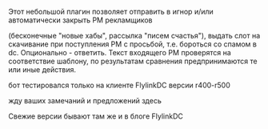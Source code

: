 Этот небольшой плагин позволяет отправить в игнор и/или автоматически закрыть PM рекламщиков

(бесконечные "новые хабы", рассылка "писем счастья"), выдать слот на скачивание при поступления PM с просьбой, т.е. бороться со спамом в dc. Опционально - ответить. Текст входящего PM проверятся на соответствие шаблону, по результатам сравнения предпринимаются те или иные действия.

бот тестировался только на клиенте FlylinkDC версии r400-r500

жду ваших замечаний и предложений здесь

Свежие версии бывают там же и в блоге FlylinkDC
